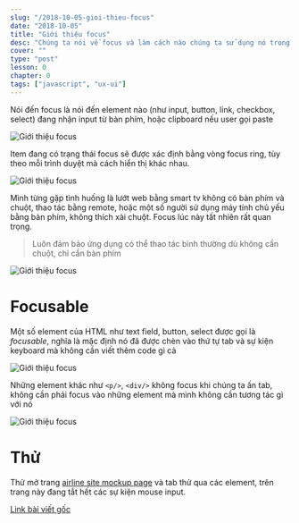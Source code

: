 ```yaml
---
slug: "/2018-10-05-gioi-thieu-focus"
date: "2018-10-05"
title: "Giới thiệu focus"
desc: "Chúng ta nói về focus và làm cách nào chúng ta sử dụng nó trong ứng dụng web"
cover: ""
type: "post"
lesson: 0
chapter: 0
tags: ["javascript", "ux-ui"]
---
```


Nói đến focus là nói đến element nào (như input, button, link, checkbox, select) đang nhận input từ bàn phím, hoặc clipboard nếu user gọi paste

![Giới thiệu focus](https://developers.google.com/web/fundamentals/accessibility/focus/imgs/keyboard-focus.png)

Item đang có trạng thái focus sẽ được xác định bằng vòng focus ring, tùy theo mỗi trình duyệt mà cách hiển thị khác nhau.

![Giới thiệu focus](https://developers.google.com/web/fundamentals/accessibility/focus/imgs/sign-up.png)

Mình từng gặp tình huống là lướt web bằng smart tv không có bàn phím và chuột, thao tác bằng remote, hoặc một số người sử dụng máy tính chủ yếu bằng bàn phím, không thích xài chuột. Focus lúc này tất nhiên rất quan trọng.

> Luôn đảm bảo ứng dụng có thể thao tác bình thường dù không cần chuột, chỉ cần bàn phím

![Giới thiệu focus](https://developers.google.com/web/fundamentals/accessibility/focus/imgs/system-prefs2.png)

# Focusable

Một số element của HTML như text field, button, select được gọi là *focusable*, nghĩa là mặc định nó đã được chèn vào thứ tự tab và sự kiện keyboard mà không cần viết thêm code gì cả 

![Giới thiệu focus](https://developers.google.com/web/fundamentals/accessibility/focus/imgs/implicitly-focused.png)

Những element khác như `<p/>`, `<div/>` không focus khi chúng ta ấn tab, không cần phải focus vào những element mà mình không cần tương tác gì với nó

![Giới thiệu focus](https://developers.google.com/web/fundamentals/accessibility/focus/imgs/not-all-elements.png)

# Thử

Thử mở trang [airline site mockup page](http://udacity.github.io/ud891/lesson2-focus/01-basic-form/) và tab thử qua các element, trên trang này đang tắt hết các sự kiện mouse input.

[Link bài viết gốc](https://developers.google.com/web/fundamentals/accessibility/focus/)